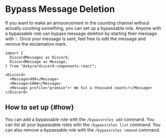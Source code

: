 # Bypass Message Deletion

If you want to make an announcement in the counting channel without actually counting something, you can set up a bypassable role. Anyone with a bypassable role can bypass message deletion by starting their message with `!`. Once your message is sent, feel free to edit the message and remove the exclamation mark.

```mdx-code-block
import {
  DiscordMessages as Discord,
  DiscordMessage as Message,
} from "@skyra/discord-components-react";

<Discord>
  <Message>999</Message>
  <Message>1000</Message>
  <Message profile="promise">! We hit a thousand counts!</Message>
</Discord>
```

## How to set up {#how}

You can add a bypassable role with the `/bypassroles add` command. You can list all your bypassable roles with the `/bypassroles list` command. You can also remove a bypassable role with the `/bypassroles remove` command.
